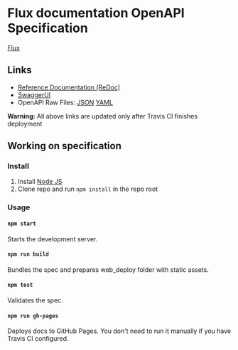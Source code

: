 # Flux documentation OpenAPI Specification

[Flux](https://github.com/runonflux/flux/)

## Links

- [Reference Documentation (ReDoc)](https://docs.runonflux.io)
- [SwaggerUI](https://docs.runonflux.io/swagger-ui/)
- OpenAPI Raw Files: [JSON](https://docs.runonflux.io/openapi.json) [YAML](https://docs.runonflux.io/openapi.yaml)

**Warning:** All above links are updated only after Travis CI finishes deployment

## Working on specification
### Install

1. Install [Node JS](https://nodejs.org/)
2. Clone repo and run `npm install` in the repo root

### Usage

#### `npm start`
Starts the development server.

#### `npm run build`
Bundles the spec and prepares web_deploy folder with static assets.

#### `npm test`
Validates the spec.

#### `npm run gh-pages`
Deploys docs to GitHub Pages. You don't need to run it manually if you have Travis CI configured.
